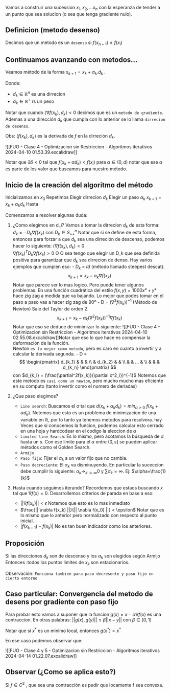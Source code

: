 
Vamos a construir una sucession $x_1, x_2, ... x_n$ con la esperanza de tender a un punto que sea solucion (o sea que tenga gradiente nulo).

## Definicion (metodo desenso)
Decimos que un metodo es un `desenso` si $f(x_{n+1}) \leq f(x_i)$ 


## Continuamos avanzando con metodos...
Veamos método de la forma $x_{k+1} = x_k + \alpha_k. d_k$ .  

Donde:
- $d_k \in \mathbb{R}^n$ es una dirrecion
- $\alpha_k \in \mathbb{R}^+$ rs un peso

Notar que cuando $\langle \nabla f(x_k), d_k\rangle < 0$ decimos que es un `metodo de gradiente`. 
Ademas a una dirección $d_k$ que cumpla con lo anterior se lo llama `dirrecion de desenso`. 

Obs: $\langle f(x_k), d_k\rangle$ es la derivada de $f$ en la dirreción $d_k$.

![[FUO - Clase 4 - Optimizacion sin Restriccion - Algoritmos iterativos 2024-04-10 01.53.39.excalidraw]]



Notar que $\exists \delta < 0$ tal que $f(x_k + \alpha d_k) < f(x_i)$ para $\alpha \in (0,d)$ notar que ese $\alpha$ es parte de los valor que buscamos para nuestro método.


## Inicio de la creación del algoritmo del método

Inicializamos en $x_0$
Repetimos
	Elegir dirrecion $d_k$
	Elegir un paso $\alpha_k$
	$x_{k+1} = x_k + \alpha_k  d_k$
Hasta

Comenzamos a resolver algunas duda:
1) ¿Como elegimos en d_i?
		Vamos a tomar la dirrecion $d_k$ de esta forma:
			$d_k = - D_k \nabla f(x_k)$ con $D_k \in S^n_{++}$
		Notar que si se define de esta forma, entonces para forzar a que $d_k$ sea una dirreción de descenso, podemos hacer lo siguiente:
			$\langle \nabla f(x_k), d_k \rangle < 0$	
			$\nabla f(x_k) ^T D_k \nabla f(x_k) > 0$ O 
			O sea tengo que elegir un D_k que sea definida positiva para garantizar que $d_k$ sea dirrecion de denso. 
		Hay varios ejemplos que cumplen eso:
			- $D_k$ = $Id$ (método llamado steepest descat). 			$$x_{k+1} = x_k - \alpha_k \nabla f(x_k)$$
				Notar que parece ser lo mas logico. Pero puede tener algunos problemas. 
				En una función cuadrática del estilo $f(x,y) = 1000x² + y²$ hace zig zag a medida que va bajando. Lo mejor que podes tomar en el paso a paso vas a hacer zig zag de 90º
			- D = $(\nabla ^2 f(x_k)) ^{-1}$ (Método de Newton) Sale del Taylor de orden 2. 
				$$x_{k+1} = x_k - \alpha_k (\nabla ^2 f(x_k))^{-1}\nabla f (x_k)$$
				Notar que eso se deduce de minimizar lo siguiente:
				![[FUO - Clase 4 - Optimizacion sin Restriccion - Algoritmos iterativos 2024-04-10 02.55.08.excalidraw]]Notar que eso lo que hace es compensar la deformación de la función.  
				Newton `es lo mejor como metodo`, pero es caro en cuanto a invertir y a calcular la derivada segunda.
			- D = $$
\begin{pmatrix}
d_{k_1} &  &  &  \\
 & d_{k_2} &  &  \\
 &  & ... &  \\
 &  &  & d_{k_n}
\end{pmatrix}
$$ con $d_{k_i} = (\frac{\partial^2f(x_k)}{\partial x^2_i})^{-1}$ 
				Notemos que este metodo es `casi como un newton`, pero mucho mucho mas eficiente en su computo (tanto invertir como el numero de deriadas)

2) ¿Que paso elegimos?
	- `Line search`:  Buscamos el $\alpha$ tal que $d(x_k + \alpha_k d_k) = min_{\alpha > 0} \text{ } f(x_k + \alpha d_k)$. Notemos que esto es un problema de minimizacion de una variable en $\mathbb{R}$, por lo tanto ya tenemos metodos para resolvera.
			hay Veces que si conocemos la funcion, podemos calcular esto cerrado en una hoja y hardcodear en el codigo la eleccion de $\alpha$ 
	- `Limited line Search`: Es lo mismo, pero acotamos la búsqueda de $\alpha$ hasta un $s$. Con ese limite para el $\alpha$ entre $(0,s]$ se pueden aplicar métodos como el Golden Search. 
	- `Armijo`
	- `Paso fijo`: Fijar el $\alpha_k$ a un valor fijo que no cambia.
	- `Paso decreciente`: El $\alpha_k$ va disminuyendo. En particular la suceccion debe cumplir lo siguiente: $\alpha_k \rightarrow_{k \rightarrow  \infty } 0$ y $\sum \alpha_k = \infty$.
		Ej: $\alpha=\frac{1}{k}$ 
3) Hasta cuando seguimos iterando?
		Recordemos que estaos buscando $x$ tal que $\nabla f(x) = 0$. Desarrollemos criterios de parada en base a eso:
	- $|| \nabla f(x_k) || < \epsilon$ Notemos que esto es lo mas inmediato
	- $\frac{|| \nabla f(x_k) ||}{|| \nabla f(x_0) ||} < \epsilon$ Notar que es lo mismo que lo anterior pero normalizado con respecto al punto inicial.
	- $|f(x_{k+1}) - f(x_k)|$ No es tan buen indicador como los anteriores.

		
		
		
	
## Proposición
Si las direcciones $d_k$ son de descenso y los $\alpha_k$ son elegidos según Armijo
Entonces :todos los puntos limites de $x_k$ son estacionarios.

Observación: `Funciona tambien para paso decresente y paso fijo en cierto entorno`


## Caso particular: Convergencia del metodo de desens por gradiente con paso fijo

Para probar esto vamos a suponer que la funcion $g(x) = x - \alpha \nabla f(x)$ es una contraccion. 
En otras palabras: $||g(x), g(y)|| \leq  \beta || x-y ||$ con $\beta \in [0,1)$

Notar que si $x^*$ es un minimo local, entonces $g(x^*) = x^*$ 

En ese caso podemos observar que: 

![[FUO - Clase 4 y 5 - Optimizacion sin Restriccion - Algoritmos iterativos 2024-04-14 01.22.07.excalidraw]]



## Observar (¿Como se aplica esto?)
Si $f \in C^2$ , que sea una contracción es pedir que locamente f sea convexa. 